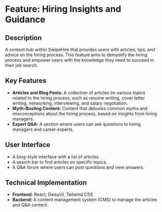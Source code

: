 # Feature: Hiring Insights and Guidance

## Description

A content hub within SwipeHire that provides users with articles, tips, and advice on the hiring process. This feature aims to demystify the hiring process and empower users with the knowledge they need to succeed in their job search.

## Key Features

*   **Articles and Blog Posts:** A collection of articles on various topics related to the hiring process, such as resume writing, cover letter writing, networking, interviewing, and salary negotiation.
*   **Myth-Busting Content:** Content that debunks common myths and misconceptions about the hiring process, based on insights from hiring managers.
*   **Expert Q&A:** A section where users can ask questions to hiring managers and career experts.

## User Interface

*   A blog-style interface with a list of articles.
*   A search bar to find articles on specific topics.
*   A Q&A forum where users can post questions and view answers.

## Technical Implementation

*   **Frontend:** React, DaisyUI, Tailwind CSS
*   **Backend:** A content management system (CMS) to manage the articles and Q&A content.
